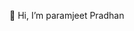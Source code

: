  👋 Hi, I’m paramjeet Pradhan

<!---
paramjeetn/paramjeetn is a ✨ special ✨ repository because its `README.md` (this file) appears on your GitHub profile.
You can click the Preview link to take a look at your changes.
--->
